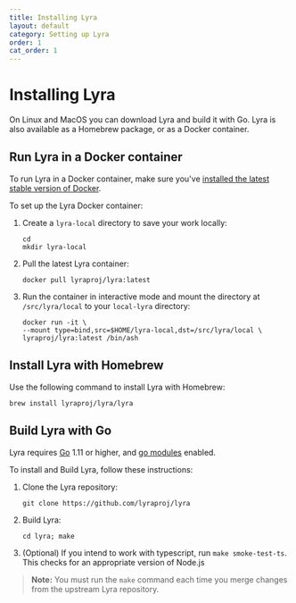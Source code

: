```yaml
---
title: Installing Lyra
layout: default
category: Setting up Lyra
order: 1
cat_order: 1
---
```


# Installing Lyra

On Linux and MacOS you can download Lyra and build it with Go. Lyra is also available as a Homebrew package, or as a Docker container.   

## Run Lyra in a Docker container

To run Lyra in a Docker container, make sure you've [installed the latest stable version of Docker](https://docs.docker.com/install/).

To set up the Lyra Docker container:

1. Create a `lyra-local` directory to save your work locally: 

   ```
   cd
   mkdir lyra-local
   ```

2. Pull the latest Lyra container:

   ```
   docker pull lyraproj/lyra:latest
   ```

3. Run the container in interactive mode and mount the directory at `/src/lyra/local` to your `local-lyra` directory:

   ```
   docker run -it \
   --mount type=bind,src=$HOME/lyra-local,dst=/src/lyra/local \
   lyraproj/lyra:latest /bin/ash
   ```

## Install Lyra with Homebrew

Use the following command to install Lyra with Homebrew:

```
brew install lyraproj/lyra/lyra
```

## Build Lyra with Go

Lyra requires [Go](https://golang.org/doc/install) 1.11 or higher, and [go modules](https://github.com/golang/go/wiki/Modules) enabled.

To install and Build Lyra, follow these instructions:
1. Clone the Lyra repository: 

   ```
   git clone https://github.com/lyraproj/lyra
   ```

2. Build Lyra: 

   ```
   cd lyra; make
   ```

3. (Optional) If you intend to work with typescript, run `make smoke-test-ts`. This checks for an appropriate version of Node.js

> **Note:** You must run the `make` command each time you merge changes from the upstream Lyra repository.